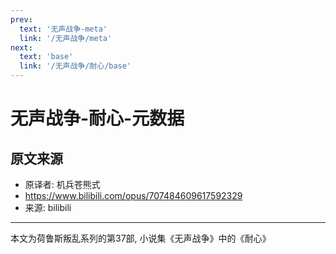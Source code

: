 ```yaml
---
prev:
  text: '无声战争-meta'
  link: '/无声战争/meta'
next:
  text: 'base'
  link: '/无声战争/耐心/base'
---
```


# 无声战争-耐心-元数据

## 原文来源

+ 原译者: 机兵苍熊式
+ <https://www.bilibili.com/opus/707484609617592329>
+ 来源: bilibili

--------

本文为荷鲁斯叛乱系列的第37部, 小说集《无声战争》中的《耐心》
